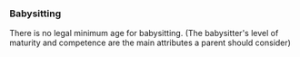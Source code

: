 ###  Babysitting

There is no legal minimum age for babysitting. (The babysitter's level of
maturity and competence are the main attributes a parent should consider)
